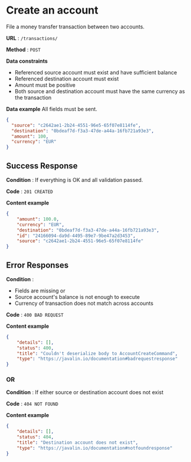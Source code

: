 # Create an account

File a money transfer transaction between two accounts.

**URL** : `/transactions/`

**Method** : `POST`

**Data constraints**

* Referenced source account must exist and have sufficient balance 
* Referenced destination account must exist
* Amount must be positive
* Both source and destination account must have the same currency as the transaction

**Data example** All fields must be sent.

```json
{
  "source": "c2642ae1-2b24-4551-96e5-65f07e8114fe",
  "destination": "0bdeaf7d-f3a3-47de-a44a-16fb721a93e3",
  "amount": 100,
  "currency": "EUR"
}
```

## Success Response

**Condition** : If everything is OK and all validation passed.

**Code** : `201 CREATED`

**Content example**

```json
{
    "amount": 100.0,
    "currency": "EUR",
    "destination": "0bdeaf7d-f3a3-47de-a44a-16fb721a93e3",
    "id": "24166094-da9d-4495-89e7-9be47a2d3453",
    "source": "c2642ae1-2b24-4551-96e5-65f07e8114fe"
}
```

## Error Responses

**Condition** : 
* Fields are missing or
* Source account's balance is not enough to execute
* Currency of transaction does not match across accounts 

**Code** : `400 BAD REQUEST`

**Content example**

```json
{
    "details": [],
    "status": 400,
    "title": "Couldn't deserialize body to AccountCreateCommand",
    "type": "https://javalin.io/documentation#badrequestresponse"
}
```

### OR

**Condition** : If either source or destination account does not exist

**Code** : `404 NOT FOUND`

**Content example**

```json
{
    "details": [],
    "status": 404,
    "title": "Destination account does not exist",
    "type": "https://javalin.io/documentation#notfoundresponse"
}
```

